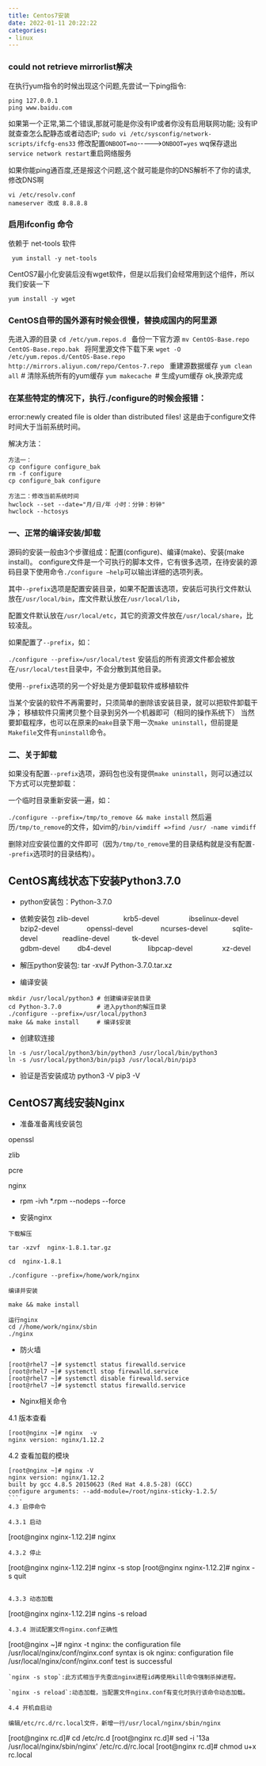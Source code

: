 ```yaml
---
title: Centos7安装 
date: 2022-01-11 20:22:22
categories:
- linux
---
```



### could not retrieve mirrorlist解决

在执行yum指令的时候出现这个问题,先尝试一下ping指令:

```
ping 127.0.0.1
ping www.baidu.com
```

如果第一个正常,第二个错误,那就可能是你没有IP或者你没有启用联网功能;
没有IP就查查怎么配静态或者动态IP;
`sudo vi /etc/sysconfig/network-scripts/ifcfg-ens33`
修改配置`ONBOOT=no`----->`ONBOOT=yes`
wq保存退出
`service network restart`重启网络服务

如果你能ping通百度,还是报这个问题,这个就可能是你的DNS解析不了你的请求,修改DNS啊
```
vi /etc/resolv.conf
nameserver 改成 8.8.8.8
```
### 启用ifconfig 命令

依赖于 net-tools 软件

` yum install -y net-tools`

CentOS7最小化安装后没有wget软件，但是以后我们会经常用到这个组件，所以我们安装一下

` yum install -y wget `

### CentOS自带的国外源有时候会很慢，替换成国内的阿里源

先进入源的目录 
`cd /etc/yum.repos.d `
备份一下官方源 
`mv CentOS-Base.repo CentOS-Base.repo.bak `
将阿里源文件下载下来 
`wget -O /etc/yum.repos.d/CentOS-Base.repo http://mirrors.aliyun.com/repo/Centos-7.repo `
重建源数据缓存 
`yum clean all`     # 清除系统所有的yum缓存
`yum makecache `# 生成yum缓存
ok,换源完成

### 在某些特定的情况下，执行./configure的时候会报错：

error:newly created file is older than distributed files!
这是由于configure文件时间大于当前系统时间。

解决方法：
```
方法一：
cp configure configure_bak
rm -f configure
cp configure_bak configure

方法二：修改当前系统时间
hwclock --set --date="月/日/年 小时：分钟：秒钟"
hwclock --hctosys
```


### 一、正常的编译安装/卸载
源码的安装一般由3个步骤组成：配置(configure)、编译(make)、安装(make install)。
configure文件是一个可执行的脚本文件，它有很多选项，在待安装的源码目录下使用命令`./configure –help`可以输出详细的选项列表。

其中`--prefix`选项是配置安装目录，如果不配置该选项，安装后可执行文件默认放在`/usr/local/bin`，库文件默认放在`/usr/local/lib`，

配置文件默认放在`/usr/local/etc`，其它的资源文件放在`/usr/local/share`，比较凌乱。

如果配置了`--prefix`，如：

`./configure --prefix=/usr/local/test`
安装后的所有资源文件都会被放在`/usr/local/test`目录中，不会分散到其他目录。

使用`--prefix`选项的另一个好处是方便卸载软件或移植软件

当某个安装的软件不再需要时，只须简单的删除该安装目录，就可以把软件卸载干净；
移植软件只需拷贝整个目录到另外一个机器即可（相同的操作系统下）
当然要卸载程序，也可以在原来的`make`目录下用一次`make uninstall`，但前提是`Makefile`文件有`uninstall`命令。

### 二、关于卸载
如果没有配置`--prefix`选项，源码包也没有提供`make uninstall`，则可以通过以下方式可以完整卸载：

一个临时目录重新安装一遍，如：

  `./configure --prefix=/tmp/to_remove && make install`
然后遍历`/tmp/to_remove`的文件，如vim的`/bin/vimdiff =>find /usr/ -name vimdiff`

删除对应安装位置的文件即可（因为`/tmp/to_remove`里的目录结构就是没有配置`--prefix`选项时的目录结构）。


## CentOS离线状态下安装Python3.7.0
- python安装包：Python-3.7.0
- 依赖安装包
zlib-devel　　　　　krb5-devel     　　　　ibselinux-devel
bzip2-devel　　　　openssl-devel　　　　ncurses-devel 　　　
sqlite-devel   　　　 readline-devel　　　  tk-devel      
gdbm-devel     　　  db4-devel　　　　　   libpcap-devel 　　　　xz-devel     
- 解压python安装包: tar -xvJf  Python-3.7.0.tar.xz

- 编译安装
```
mkdir /usr/local/python3 # 创建编译安装目录
cd Python-3.7.0　　　　　　# 进入python的解压目录
./configure --prefix=/usr/local/python3
make && make install　　　# 编译$安装
```

- 创建软连接

```
ln -s /usr/local/python3/bin/python3 /usr/local/bin/python3
ln -s /usr/local/python3/bin/pip3 /usr/local/bin/pip3
```

- 验证是否安装成功
python3 -V
pip3 -V

## CentOS7离线安装Nginx

- 准备准备离线安装包

openssl

zlib

pcre

nginx
 
- rpm -ivh *.rpm --nodeps --force

- 安装nginx

```
下载解压

tar -xzvf  nginx-1.8.1.tar.gz

cd  nginx-1.8.1

./configure --prefix=/home/work/nginx

编译并安装

make && make install

运行nginx
cd //home/work/nginx/sbin
./nginx
```

- 防火墙
```
[root@rhel7 ~]# systemctl status firewalld.service
[root@rhel7 ~]# systemctl stop firewalld.service
[root@rhel7 ~]# systemctl disable firewalld.service
[root@rhel7 ~]# systemctl status firewalld.service
```
- Nginx相关命令

4.1 版本查看
```
[root@nginx ~]# nginx  -v
nginx version: nginx/1.12.2
```
4.2 查看加载的模块
```
[root@nginx ~]# nginx -V
nginx version: nginx/1.12.2
built by gcc 4.8.5 20150623 (Red Hat 4.8.5-28) (GCC) 
configure arguments: --add-module=/root/nginx-sticky-1.2.5/
```.
4.3 启停命令

4.3.1 启动
```
[root@nginx nginx-1.12.2]# nginx
```
4.3.2 停止
```
[root@nginx nginx-1.12.2]# nginx -s stop
[root@nginx nginx-1.12.2]# nginx -s quit
```

4.3.3 动态加载
```
[root@nginx nginx-1.12.2]# ngins -s reload
```
4.3.4 测试配置文件nginx.conf正确性
```
[root@nginx ~]# nginx  -t
nginx: the configuration file /usr/local/nginx/conf/nginx.conf syntax is ok
nginx: configuration file /usr/local/nginx/conf/nginx.conf test is successful
```
`nginx -s stop`:此方式相当于先查出nginx进程id再使用kill命令强制杀掉进程。

`nginx -s reload`:动态加载，当配置文件nginx.conf有变化时执行该命令动态加载。

4.4 开机自启动

编辑/etc/rc.d/rc.local文件，新增一行/usr/local/nginx/sbin/nginx
```
[root@nginx rc.d]# cd /etc/rc.d
[root@nginx rc.d]# sed -i '13a /usr/local/nginx/sbin/nginx' /etc/rc.d/rc.local 
[root@nginx rc.d]# chmod u+x rc.local
```
